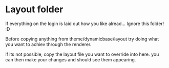 Layout folder
=============

If everything on the login is laid out how you like alread... Ignore this folder! :D

Before copying anything from theme/dynamicbase/layout try doing what you
want to achiev through the renderer.

if its not possible, copy the layout file you want to override into here. you
can then make your changes and should see them appearing.